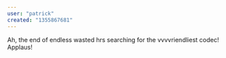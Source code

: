 ```yaml
---
user: "patrick"
created: "1355867681"
---
```


Ah, the end of endless wasted hrs searching for the vvvvriendliest codec! Applaus!
